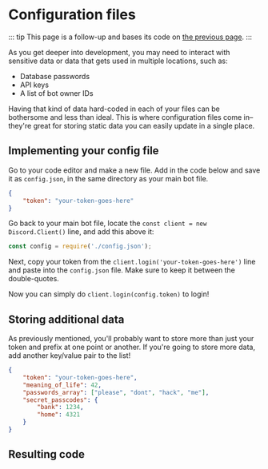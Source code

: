 # Configuration files

::: tip
This page is a follow-up and bases its code on [the previous page](/creating-your-bot/).
:::

As you get deeper into development, you may need to interact with sensitive data or data that gets used in multiple locations, such as:

* Database passwords
* API keys
* A list of bot owner IDs

Having that kind of data hard-coded in each of your files can be bothersome and less than ideal. This is where configuration files come in–they're great for storing static data you can easily update in a single place.

## Implementing your config file

Go to your code editor and make a new file. Add in the code below and save it as `config.json`, in the same directory as your main bot file.

```json
{
	"token": "your-token-goes-here"
}
```

Go back to your main bot file, locate the `const client = new Discord.Client()` line, and add this above it:

```js
const config = require('./config.json');
```

Next, copy your token from the `client.login('your-token-goes-here')` line and paste into the `config.json` file. Make sure to keep it between the double-quotes.

Now you can simply do `client.login(config.token)` to login!

## Storing additional data

As previously mentioned, you'll probably want to store more than just your token and prefix at one point or another. If you're going to store more data, add another key/value pair to the list!

```json
{
	"token": "your-token-goes-here",
	"meaning_of_life": 42,
	"passwords_array": ["please", "dont", "hack", "me"],
	"secret_passcodes": {
		"bank": 1234,
		"home": 4321
	}
}
```

## Resulting code

<ResultingCode />
